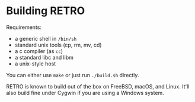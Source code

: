 # Building RETRO

Requirements:

- a generic shell in `/bin/sh`
- standard unix tools (cp, rm, mv, cd)
- a c compiler (as `cc`)
- a standard libc and libm
- a unix-style host

You can either use `make` or just run `./build.sh` directly.

RETRO is known to build out of the box on FreeBSD, macOS, and
Linux. It'll also build fine under Cygwin if you are using a
Windows system.

